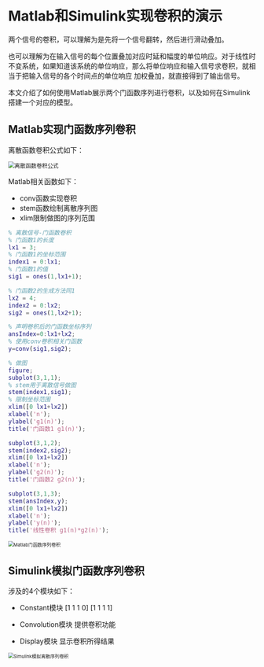 # Matlab和Simulink实现卷积的演示

两个信号的卷积，可以理解为是先将一个信号翻转，然后进行滑动叠加。

也可以理解为在输入信号的每个位置叠加对应时延和幅度的单位响应。对于线性时不变系统，如果知道该系统的单位响应，那么将单位响应和输入信号求卷积，就相当于把输入信号的各个时间点的单位响应 加权叠加，就直接得到了输出信号。

本文介绍了如何使用Matlab展示两个门函数序列进行卷积，以及如何在Simulink搭建一个对应的模型。

## Matlab实现门函数序列卷积

离散函数卷积公式如下：

<img src="https://www.itrefer.com/pictureBed/2022/11/29_Screenshot-2022-11-29%2015.08.40.png" alt="离散函数卷积公式" style="zoom:80%;" />

Matlab相关函数如下：

+ conv函数实现卷积
+ stem函数绘制离散序列图
+ xlim限制做图的序列范围

```matlab
% 离散信号-门函数卷积
% 门函数1的长度
lx1 = 3;
% 门函数1的坐标范围
index1 = 0:lx1;    
% 门函数1的值
sig1 = ones(1,lx1+1); 

% 门函数2的生成方法同1
lx2 = 4;
index2 = 0:lx2;     
sig2 = ones(1,lx2+1);

% 声明卷积后的门函数坐标序列
ansIndex=0:lx1+lx2;  
% 使用conv卷积相关门函数
y=conv(sig1,sig2);

% 做图
figure;  
subplot(3,1,1); 
% stem用于离散信号做图
stem(index1,sig1);
% 限制坐标范围
xlim([0 lx1+lx2])
xlabel('n');
ylabel('g1(n)');
title('门函数1 g1(n)');

subplot(3,1,2);
stem(index2,sig2);
xlim([0 lx1+lx2])
xlabel('n');
ylabel('g2(n)');
title('门函数2 g2(n)');

subplot(3,1,3);  
stem(ansIndex,y);
xlim([0 lx1+lx2])
xlabel('n');
ylabel('y(n)');
title('线性卷积 g1(n)*g2(n)');
```

<img src="https://www.itrefer.com/pictureBed/2022/11/29_demo2.jpg" alt="Matlab门函数序列卷积" style="zoom: 67%;" />

## Simulink模拟门函数序列卷积

涉及的4个模块如下：

+ Constant模块  [1 1 1 0] [1 1 1 1] 

+ Convolution模块  提供卷积功能
+ Display模块 显示卷积所得结果

<img src="https://www.itrefer.com/pictureBed/2022/11/29_demo3.png" alt="Simulink模拟离散序列卷积" style="zoom:67%;" />

